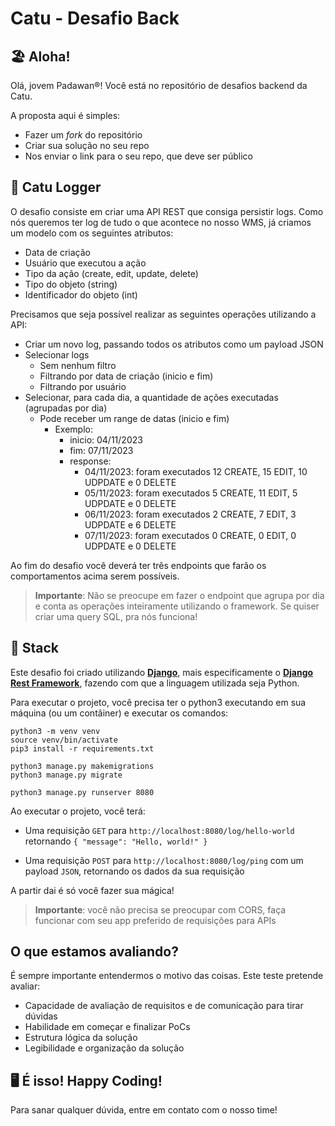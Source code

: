 # Catu - Desafio Back

## 🏖️ Aloha!

Olá, jovem Padawan&reg;! Você está no repositório de desafios backend da Catu.

A proposta aqui é simples:

- Fazer um _fork_ do repositório
- Criar sua solução no seu repo
- Nos enviar o link para o seu repo, que deve ser público

## 📖 Catu Logger

O desafio consiste em criar uma API REST que consiga persistir logs. Como nós queremos ter log de tudo o que acontece no nosso WMS, já criamos um modelo com os seguintes atributos:

- Data de criação
- Usuário que executou a ação
- Tipo da ação (create, edit, update, delete)
- Tipo do objeto (string)
- Identificador do objeto (int)

Precisamos que seja possível realizar as seguintes operações utilizando a API:

- Criar um novo log, passando todos os atributos como um payload JSON
- Selecionar logs
  - Sem nenhum filtro
  - Filtrando por data de criação (inicio e fim)
  - Filtrando por usuário
- Selecionar, para cada dia, a quantidade de ações executadas (agrupadas por dia)
  - Pode receber um range de datas (inicio e fim)
    - Exemplo:
      - inicio: 04/11/2023
      - fim: 07/11/2023
      - response:
        - 04/11/2023: foram executados 12 CREATE, 15 EDIT, 10 UDPDATE e 0 DELETE
        - 05/11/2023: foram executados 5 CREATE, 11 EDIT, 5 UDPDATE e 0 DELETE
        - 06/11/2023: foram executados 2 CREATE, 7 EDIT, 3 UDPDATE e 6 DELETE
        - 07/11/2023: foram executados 0 CREATE, 0 EDIT, 0 UDPDATE e 0 DELETE

Ao fim do desafio você deverá ter três endpoints que farão os comportamentos acima serem possíveis.

> **Importante**: Não se preocupe em fazer o endpoint que agrupa por dia e conta as operações inteiramente utilizando o framework. Se quiser criar uma query SQL, pra nós funciona!

## 🔧 Stack

Este desafio foi criado utilizando **[Django](https://www.djangoproject.com/)**, mais especificamente o **[Django Rest Framework](https://www.django-rest-framework.org/)**, fazendo com que a linguagem utilizada seja Python.

Para executar o projeto, você precisa ter o python3 executando em sua máquina (ou um contâiner) e executar os comandos:

```
python3 -m venv venv
source venv/bin/activate
pip3 install -r requirements.txt

python3 manage.py makemigrations
python3 manage.py migrate

python3 manage.py runserver 8080
```

Ao executar o projeto, você terá:

- Uma requisição `GET` para `http://localhost:8080/log/hello-world` retornando `{
    "message": "Hello, world!"
}`

- Uma requisição `POST` para `http://localhost:8080/log/ping` com um payload `JSON`, retornando os dados da sua requisição

A partir dai é só você fazer sua mágica!

> **Importante**: você não precisa se preocupar com CORS, faça funcionar com seu app preferido de requisições para APIs

## O que estamos avaliando?

É sempre importante entendermos o motivo das coisas. Este teste pretende avaliar:

- Capacidade de avaliação de requisitos e de comunicação para tirar dúvidas
- Habilidade em começar e finalizar PoCs
- Estrutura lógica da solução
- Legibilidade e organização da solução

## 🖥️ É isso! Happy Coding!

Para sanar qualquer dúvida, entre em contato com o nosso time!
